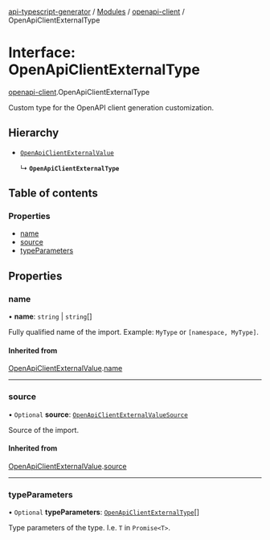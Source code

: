 [api-typescript-generator](../../README.md) / [Modules](../modules.md) / [openapi-client](../modules/openapi_client.md) / OpenApiClientExternalType

# Interface: OpenApiClientExternalType

[openapi-client](../modules/openapi_client.md).OpenApiClientExternalType

Custom type for the OpenAPI client generation customization.

## Hierarchy

- [`OpenApiClientExternalValue`](openapi_client.OpenApiClientExternalValue.md)

  ↳ **`OpenApiClientExternalType`**

## Table of contents

### Properties

- [name](openapi_client.OpenApiClientExternalType.md#name)
- [source](openapi_client.OpenApiClientExternalType.md#source)
- [typeParameters](openapi_client.OpenApiClientExternalType.md#typeparameters)

## Properties

### name

• **name**: `string` \| `string`[]

Fully qualified name of the import. Example: `MyType` or `[namespace, MyType]`.

#### Inherited from

[OpenApiClientExternalValue](openapi_client.OpenApiClientExternalValue.md).[name](openapi_client.OpenApiClientExternalValue.md#name)

___

### source

• `Optional` **source**: [`OpenApiClientExternalValueSource`](openapi_client.OpenApiClientExternalValueSource.md)

Source of the import.

#### Inherited from

[OpenApiClientExternalValue](openapi_client.OpenApiClientExternalValue.md).[source](openapi_client.OpenApiClientExternalValue.md#source)

___

### typeParameters

• `Optional` **typeParameters**: [`OpenApiClientExternalType`](openapi_client.OpenApiClientExternalType.md)[]

Type parameters of the type. I.e. `T` in `Promise<T>`.
